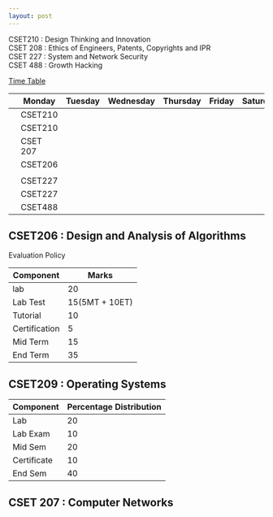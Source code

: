 ```yaml
---
layout: post
---
```


CSET210 : Design Thinking and Innovation <br>
CSET 208 : Ethics of Engineers, Patents, Copyrights and IPR <br>
CSET 227 : System and Network Security <br>
CSET 488 : Growth Hacking <br>

[Time Table](https://raw.githubusercontent.com/0xd4ngi/blogs/master/assets/time_table.png)

|  | Monday | Tuesday | Wednesday | Thursday | Friday | Saturday | Sunday | 
|--|--------|----------|----------|-----------|--------|---------|---------|
|  | CSET210  |         |         |             |      |          |         |
|  | CSET210  |         |        |             |       |         |         |
|  | CSET 207 |        |         |            |       |         |         |
|  | CSET206  |         |         |            |       |          |        |
|  |          |         |          |           |       |          |        |
|  | CSET227  |         |          |           |       |          |        |
|  | CSET227  |         |          |           |       |          |        |
|  | CSET488  |         |          |           |       |          |        |

## CSET206 : Design and Analysis of Algorithms <br>

Evaluation Policy

| Component | Marks |
|----------|---------|
| lab       | 20    |
| Lab Test  | 15(5MT + 10ET) |
| Tutorial | 10 |
| Certification | 5 |
| Mid Term | 15 |
| End Term | 35 |


## CSET209 : Operating Systems <br>

| Component | Percentage Distribution |
|---------|------------|
|Lab | 20 |
|Lab Exam | 10 |
| Mid Sem | 20 |
| Certificate | 10 |
| End Sem | 40 |

## CSET 207 : Computer Networks <br>
